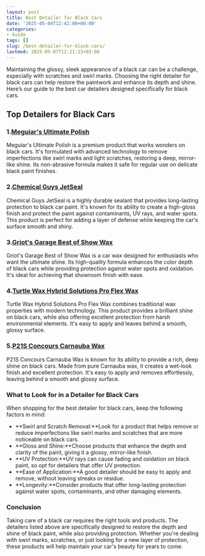 ```yaml
---
layout: post
title: Best Detailer for Black Cars
date: '2025-05-04T12:42:00+00:00'
categories:
- Guide
tags: []
slug: /best-detailer-for-black-cars/
lastmod: 2025-05-07T12:21:23+03:00
---
```


Maintaining the glossy, sleek appearance of a black car can be a challenge, especially with scratches and swirl marks. Choosing the right detailer for black cars can help restore the paintwork and enhance its depth and shine. Here’s our guide to the best car detailers designed specifically for black cars.
## Top Detailers for Black Cars
### 1.[Meguiar's Ultimate Polish](https://www.amazon.com/dp/B01JQEL2BC?tag=p-policy-20)
Meguiar's Ultimate Polish is a premium product that works wonders on black cars. It's formulated with advanced technology to remove imperfections like swirl marks and light scratches, restoring a deep, mirror-like shine. Its non-abrasive formula makes it safe for regular use on delicate black paint finishes.
### 2.[Chemical Guys JetSeal](https://www.amazon.com/dp/B00KA0XIFQ?tag=p-policy-20)
Chemical Guys JetSeal is a highly durable sealant that provides long-lasting protection to black car paint. It's known for its ability to create a high-gloss finish and protect the paint against contaminants, UV rays, and water spots. This product is perfect for adding a layer of defense while keeping the car's surface smooth and shiny.
### 3.[Griot's Garage Best of Show Wax](https://www.amazon.com/dp/B004SFLX8E?tag=p-policy-20)
Griot's Garage Best of Show Wax is a car wax designed for enthusiasts who want the ultimate shine. Its high-quality formula enhances the color depth of black cars while providing protection against water spots and oxidation. It's ideal for achieving that showroom finish with ease.
### 4.[Turtle Wax Hybrid Solutions Pro Flex Wax](https://www.amazon.com/dp/B00WR1FLOI?tag=p-policy-20)
Turtle Wax Hybrid Solutions Pro Flex Wax combines traditional wax properties with modern technology. This product provides a brilliant shine on black cars, while also offering excellent protection from harsh environmental elements. It's easy to apply and leaves behind a smooth, glossy surface.
### 5.[P21S Concours Carnauba Wax](https://www.amazon.com/dp/B008L40W2S?tag=p-policy-20)
P21S Concours Carnauba Wax is known for its ability to provide a rich, deep shine on black cars. Made from pure Carnauba wax, it creates a wet-look finish and excellent protection. It's easy to apply and removes effortlessly, leaving behind a smooth and glossy surface.
### What to Look for in a Detailer for Black Cars
When shopping for the best detailer for black cars, keep the following factors in mind:
- **Swirl and Scratch Removal:**Look for a product that helps remove or reduce imperfections like swirl marks and scratches that are more noticeable on black cars.
- **Gloss and Shine:**Choose products that enhance the depth and clarity of the paint, giving it a glossy, mirror-like finish.
- **UV Protection:**UV rays can cause fading and oxidation on black paint, so opt for detailers that offer UV protection.
- **Ease of Application:**A good detailer should be easy to apply and remove, without leaving streaks or residue.
- **Longevity:**Consider products that offer long-lasting protection against water spots, contaminants, and other damaging elements.
### Conclusion
Taking care of a black car requires the right tools and products. The detailers listed above are specifically designed to restore the depth and shine of black paint, while also providing protection. Whether you're dealing with swirl marks, scratches, or just looking for a new layer of protection, these products will help maintain your car's beauty for years to come.
